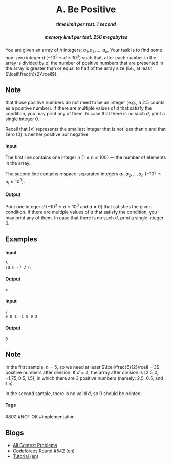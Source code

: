 <h1 style='text-align: center;'> A. Be Positive</h1>

<h5 style='text-align: center;'>time limit per test: 1 second</h5>
<h5 style='text-align: center;'>memory limit per test: 256 megabytes</h5>

You are given an array of $n$ integers: $a_1, a_2, \ldots, a_n$. Your task is to find some non-zero integer $d$ ($-10^3 \leq d \leq 10^3$) such that, after each number in the array is divided by $d$, the number of positive numbers that are presented in the array is greater than or equal to half of the array size (i.e., at least $\lceil\frac{n}{2}\rceil$). 
## Note

 that those positive numbers do not need to be an integer (e.g., a $2.5$ counts as a positive number). If there are multiple values of $d$ that satisfy the condition, you may print any of them. In case that there is no such $d$, print a single integer $0$.

Recall that $\lceil x \rceil$ represents the smallest integer that is not less than $x$ and that zero ($0$) is neither positive nor negative.

#### Input

The first line contains one integer $n$ ($1 \le n \le 100$) — the number of elements in the array.

The second line contains $n$ space-separated integers $a_1, a_2, \ldots, a_n$ ($-10^3 \le a_i \le 10^3$).

#### Output

Print one integer $d$ ($-10^3 \leq d \leq 10^3$ and $d \neq 0$) that satisfies the given condition. If there are multiple values of $d$ that satisfy the condition, you may print any of them. In case that there is no such $d$, print a single integer $0$.

## Examples

#### Input


```text
5  
10 0 -7 2 6
```
#### Output


```text
4
```
#### Input


```text
7  
0 0 1 -1 0 0 2  

```
#### Output


```text
0
```
## Note

In the first sample, $n = 5$, so we need at least $\lceil\frac{5}{2}\rceil = 3$ positive numbers after division. If $d = 4$, the array after division is $[2.5, 0, -1.75, 0.5, 1.5]$, in which there are $3$ positive numbers (namely: $2.5$, $0.5$, and $1.5$).

In the second sample, there is no valid $d$, so $0$ should be printed.



#### Tags 

#800 #NOT OK #implementation 

## Blogs
- [All Contest Problems](../Codeforces_Round_542_[Alex_Lopashev_Thanks-Round]_(Div._2).md)
- [Codeforces Round #542 (en)](../blogs/Codeforces_Round_542_(en).md)
- [Tutorial (en)](../blogs/Tutorial_(en).md)
